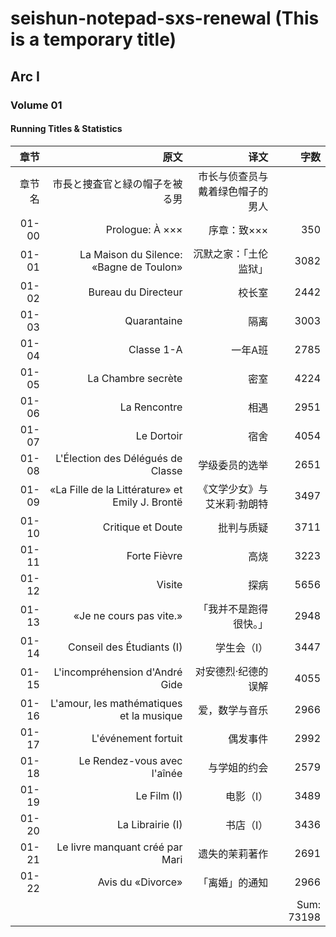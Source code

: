 # seishun-notepad-sxs-renewal (This is a temporary title)

## Arc I

### Volume 01

#### Running Titles & Statistics

|章节|原文|译文|字数|
|------:|------:|------:|------:|
|章节名|市長と捜査官と緑の帽子を被る男|市长与侦查员与戴着绿色帽子的男人||
|01-00|Prologue: À ×××|序章：致×××|350|
|01-01|La Maison du Silence: «Bagne de Toulon»|沉默之家：「土伦监狱」|3082|
|01-02|Bureau du Directeur|校长室|2442|
|01-03|Quarantaine|隔离|3003|
|01-04|Classe 1-A|一年A班|2785|
|01-05|La Chambre secrète|密室|4224|
|01-06|La Rencontre|相遇|2951|
|01-07|Le Dortoir|宿舍|4054|
|01-08|L'Élection des Délégués de Classe|学级委员的选举|2651|
|01-09|«La Fille de la Littérature» et Emily J. Brontë|《文学少女》与艾米莉·勃朗特|3497|
|01-10|Critique et Doute|批判与质疑|3711|
|01-11|Forte Fièvre|高烧|3223|
|01-12|Visite|探病|5656|
|01-13|«Je ne cours pas vite.»|「我并不是跑得很快。」|2948|
|01-14|Conseil des Étudiants (I)|学生会（I）|3447|
|01-15|L'incompréhension d'André Gide|对安德烈·纪德的误解|4055|
|01-16|L'amour, les mathématiques et la musique|爱，数学与音乐|2966|
|01-17|L'événement fortuit|偶发事件|2992|
|01-18|Le Rendez-vous avec l'aînée|与学姐的约会|2579|
|01-19|Le Film (I)|电影（I）|3489|
|01-20|La Librairie (I)|书店（I）|3436|
|01-21|Le livre manquant créé par Mari|遗失的茉莉著作|2691|
|01-22|Avis du «Divorce»|「离婚」的通知|2966|
||||Sum: 73198|
